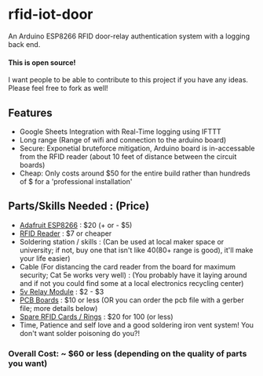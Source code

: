 # rfid-iot-door
An Arduino ESP8266 RFID door-relay authentication system with a logging back end.

#### This is open source!
I want people to be able to contribute to this project if you have any ideas. Please feel free to fork as well!

## Features
- Google Sheets Integration with Real-Time logging using IFTTT
- Long range (Range of wifi and connection to the arduino board)
- Secure: Exponetial bruteforce mitigation, Arduino board is in-accessable from the RFID reader (about 10 feet of distance between the circuit boards)
- Cheap: Only costs around $50 for the entire build rather than hundreds of $ for a 'professional installation'

## Parts/Skills Needed : (Price)
- [Adafruit ESP8266](https://www.adafruit.com/product/2821) : $20 (+ or - $5)
- [RFID Reader](https://www.amazon.com/SunFounder-Mifare-Reader-Arduino-Raspberry/dp/B07KGBJ9VG/) : $7 or cheaper
- Soldering station / skills : (Can be used at local maker space or university; if not, buy one that isn't like $40 ($80+ range is good), it'll make your life easier)
- Cable (For distancing the card reader from the board for maximum security; Cat 5e works very well) : (You probably have it laying around and if not you could find some at a local electronics recycling center)
- [5v Relay Module](https://www.microcenter.com/product/617949/inland-single-5v-relay-module-for-arduino) : $2 - $3
- [PCB Boards](https://www.amazon.com/ELEGOO-Prototype-Soldering-Compatible-Arduino/dp/B072Z7Y19F) : $10 or less (OR you can order the pcb file with a gerber file; more details below)
- [Spare RFID Cards / Rings](https://www.amazon.com/ETEKJOY-13-56MHz-Proximity-Electronic-Compatible/dp/B0897KHNHV) : $20 for 100 (or less)
- Time, Patience and self love and a good soldering iron vent system! You don't want solder poisoning do you?!

### Overall Cost: ~ $60 or less (depending on the quality of parts you want)

